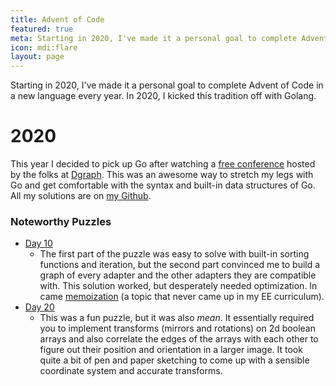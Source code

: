```yaml
---
title: Advent of Code
featured: true
meta: Starting in 2020, I've made it a personal goal to complete Advent of Code in a new language every year. In 2020, I kicked this tradition off with Golang.
icon: mdi:flare
layout: page
---
```


Starting in 2020, I've made it a personal goal to complete Advent of Code in a new language every year. In 2020, I kicked this tradition off with Golang.

# 2020
This year I decided to pick up Go after watching a [free conference](https://systemsconf.io/) hosted by the folks at [Dgraph](https://dgraph.io/). This was an awesome way to stretch my legs with Go and get comfortable with the syntax and built-in data structures of Go. All my solutions are on [my Github](https://github.com/tgiv014/advent2020).

### Noteworthy Puzzles
- [Day 10](https://adventofcode.com/2020/day/10)
  - The first part of the puzzle was easy to solve with built-in sorting functions and iteration, but the second part convinced me to build a graph of every adapter and the other adapters they are compatible with. This solution worked, but desperately needed optimization. In came [memoization](https://en.wikipedia.org/wiki/Memoization) (a topic that never came up in my EE curriculum).
- [Day 20](https://adventofcode.com/2020/day/20)
  - This was a fun puzzle, but it was also *mean*. It essentially required you to implement transforms (mirrors and rotations) on 2d boolean arrays and also correlate the edges of the arrays with each other to figure out their position and orientation in a larger image. It took quite a bit of pen and paper sketching to come up with a sensible coordinate system and accurate transforms.